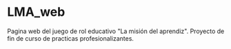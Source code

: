 # LMA_web
Pagina web del juego de rol educativo "La misión del aprendiz". Proyecto de fin de curso de practicas profesionalizantes.
